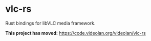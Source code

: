 # vlc-rs
Rust bindings for libVLC media framework.

**This project has moved:**
https://code.videolan.org/videolan/vlc-rs
